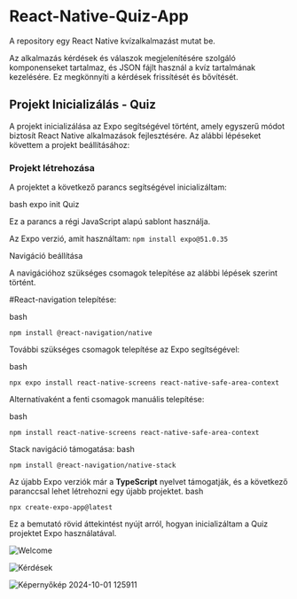 # React-Native-Quiz-App

A repository egy React Native kvízalkalmazást mutat be.

Az alkalmazás kérdések és válaszok megjelenítésére szolgáló komponenseket tartalmaz, és JSON fájlt használ a kvíz tartalmának kezelésére. Ez megkönnyíti a kérdések frissítését és bővítését. 

## Projekt Inicializálás - Quiz

A projekt inicializálása az Expo segítségével történt, amely egyszerű módot biztosít React Native alkalmazások fejlesztésére. Az alábbi lépéseket követtem a projekt beállításához:

### Projekt létrehozása
A projektet a következő parancs segítségével inicializáltam:

bash
expo init Quiz

Ez a parancs a régi JavaScript alapú sablont használja.

Az Expo verzió, amit használtam: ```npm install expo@51.0.35```

Navigáció beállítása

A navigációhoz szükséges csomagok telepítése az alábbi lépések szerint történt.

#React-navigation telepítése:

bash
```
npm install @react-navigation/native
```
További szükséges csomagok telepítése az Expo segítségével:

bash
```
npx expo install react-native-screens react-native-safe-area-context
```
Alternatívaként a fenti csomagok manuális telepítése:

bash
```
npm install react-native-screens react-native-safe-area-context
```
Stack navigáció támogatása:
bash
```
npm install @react-navigation/native-stack
```
Az újabb Expo verziók már a **TypeScript** nyelvet támogatják, és a következő paranccsal lehet létrehozni egy újabb projektet.
bash
```
npx create-expo-app@latest
```
Ez a bemutató rövid áttekintést nyújt arról, hogyan inicializáltam a Quiz projektet Expo használatával.

![Welcome](https://github.com/user-attachments/assets/88bc35e8-7b8d-451f-a921-3bdd5b9be566)

![Kérdések](https://github.com/user-attachments/assets/c8453312-2005-4517-b5d7-2287dbd8aece)

![Képernyőkép 2024-10-01 125911](https://github.com/user-attachments/assets/f91aa7ad-5431-4574-9817-aa1e23cc8d0f)
